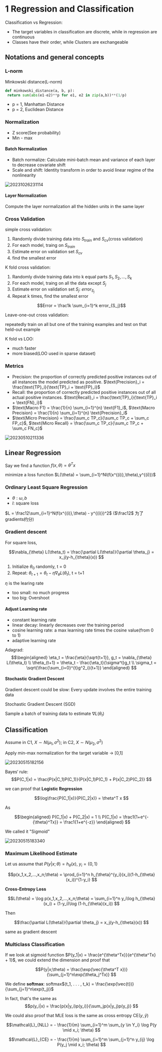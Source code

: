 # 1 Regression and Classification

Classification vs Regression: 
- The target variables in classification are discrete, while in regression are continuous
- Classes have their order, while Clusters are exchangeable

## Notations and general concepts
### L-norm

Minkowski distance(L-norm)

```python
def minkowski_distance(a, b, p):
 return sum(abs(e1-e2)**p for e1, e2 in zip(a,b))**(1/p)
```
- p = 1, Manhattan Distance
- p = 2, Euclidean Distance
### Normalization

- Z score(See probability)
- Min - max

#### Batch Normalization

- Batch normalize: Calculate mini-batch mean and variance of each layer to decrease covariate shift
- Scale and shift: Identity transform in order to avoid linear regime of the nonlinearity 

![20231026231114](https://raw.githubusercontent.com/zxc2012/image/main/20231026231114.png)

#### Layer Normalization

Compute the layer normalization all the hidden units in the same layer

### Cross Validation

simple cross validation: 

1. Randomly divide training data into $S_{train}$ and $S_{cv}$(cross validation)
2. For each model, traing on $S_{train}$ 
3. Estimate error on validation set $S_{cv}$
4. find the smallest error

K fold cross validation:

1. Randomly divide training data into k equal parts $S_1,S_2,...,S_k$
2. For each model, traing on all the data except $S_j$
3. Estimate error on validation set $S_j$: $error_{S_j}$
4. Repeat k times, find the smallest error

$$Error = \frac1k \sum_{i=1}^k error_{S_j}$$

Leave-one-out cross validation:

repeatedly train on all but one of the training examples and test on that
held-out example

K fold vs LOO:
- much faster
- more biased(LOO used in sparse dataset)

### Metrics
- Precision: the proportion of correctly predicted positive instances out of all instances the model predicted as positive. $\text{Precision}_i = \frac{\text{TP}_i}{\text{TP}_i + \text{FP}_i}$
- Recall: the proportion of correctly predicted positive instances out of all actual positive instances. $\text{Recall}_i = \frac{\text{TP}_i}{\text{TP}_i + \text{FN}_i}$
- $\text{Macro F1} = \frac{1}{n} \sum_{i=1}^{n} \text{F1}_i$, $\text{Macro Precision} = \frac{1}{n} \sum_{i=1}^{n} \text{Precision}_i$
- $\text{Micro Precision} = \frac{\sum_c TP_c}{\sum_c TP_c + \sum_c FP_c}$, $\text{Micro Recall} = \frac{\sum_c TP_c}{\sum_c TP_c + \sum_c FN_c}$

![20230510211336](https://raw.githubusercontent.com/zxc2012/image/main/20230510211336.png)

## Linear Regression

Say we find a function $f(x,\theta) = \theta^T x$

minimize a loss function $L(\theta) = \sum_{i=1}^Nl(f(x^{(i)},\theta),y^{(i)})$

### Ordinary Least Square Regression

- $\theta: \omega,b$
- $l$: square loss

$L = \frac12\sum_{i=1}^N(f(x^{(i)},\theta) - y^{(i)})^2$ ($\frac12$ 为了gradients约分)

### Gradient descent

For square loss,

$$\nabla_{\theta} L(\theta_t) = \frac{\partial L(\theta)}{\partial \theta_j} = x_j(y-h_{\theta}(x))
$$

1. Initialize $\theta_0$ randomly, t = 0
2. Repeat: $\theta_{t+1} = \theta_{t} - \eta \nabla_{\theta} L(\theta_t)$, t = t+1

$\eta$ is the learing rate

- too small: no much progress
- too big: Overshoot

#### Adjust Learning rate

- constant learning rate
- linear decay: linearly decreases over the training period
- cosine learning rate: a max learning rate times the cosine value(from 0 to 1)
- adaptive learning rate

Adagrad:
$$\begin{aligned}
\eta_t = \frac{\eta}{\sqrt{t+1}}, g_t = \nabla_{\theta} L(\theta_t) \\
\theta_{t+1} = \theta_t - \frac{\eta_t}{\sigma^t}g_t \\
\sigma_t =  \sqrt{\frac{\sum_{i=0}^{t}g^2_i}{t+1}}
\end{aligned}
$$

#### Stochastic Gradient Descent

Gradient descent could be slow: Every update involves the entire training data

Stochastic Gradient Descent (SGD)

Sample a batch of training data to estimate $\nabla L(\theta_t)$

## Classification

Assume in C1, $X \sim N(\mu_1,\sigma^2)$; in C2, $X \sim N(\mu_2,\sigma^2)$

Apply min-max normalization for the target variable $\rightarrow$ [0,1]

![20230515182156](https://raw.githubusercontent.com/zxc2012/image/main/20230515182156.png)

Bayes‘ rule: 
$$P(C_1|x) = \frac{P(x|C_1)P(C_1)}{P(x|C_1)P(C_1) + P(x|C_2)P(C_2)}
$$

we can proof that **Logistic Regression**

$$\log\frac{P(C_1|x)}{P(C_2|x)} = \theta^T x
$$

As 

$$\begin{aligned}
P(C_1|x) + P(C_2|x) = 1 \\
P(C_1|x) = \frac1{1+e^{-{\theta}^Tx}} = \frac1{1+e^{-z}}
\end{aligned}
$$

We called it "Sigmoid"

![20230515183340](https://raw.githubusercontent.com/zxc2012/image/main/20230515183340.png)

### Maximum Likelihood Estimate

Let us assume that $P(y|x;\theta)=h_{\theta}(x)$, $y_i=\{0,1\}$

$$p(x_1,x_2,...,x_n;\theta) = \prod_{i=1}^n h_{\theta}^{y_i}(x_i)(1-h_{\theta}(x_i))^{1-y_i}
$$

**Cross-Entropy Loss**

$$L(\theta) = \log p(x_1,x_2,...,x_n;\theta) = \sum_{i=1}^n y_i\log h_{\theta}(x_i) + (1-y_i)\log (1-h_{\theta}(x_i))
$$

Then

$$\frac{\partial L(\theta)}{\partial \theta_j} = x_j(y-h_{\theta}(x))
$$

same as gradient descent

### Multiclass Classification

If we look at sigmoid function $P(y_1|x) = \frac{e^{\theta^Tx}}{e^{\theta^Tx} + 1}$, we could extend the dimension and proof that 

$$P(y|x;\theta) = \frac{\exp(\vec{\theta^T x})}{\sum_{j=1}^n\exp(\theta_j^Tx)}
$$

We define **softmax**: softmax$(t_1, . . . , t_k) = \frac{\exp(\vec{t})}{\sum_{j=1}^n\exp(t_j)}$

In fact, that's the same as 
$$p(y_i|x) = \frac{p(x|y_i)p(y_i)}{\sum_jp(x|y_j)p(y_j)}
$$

We could also proof that MLE loss is the same as cross entropy CE$(y,\hat y)$

$$\mathcal{L}_{NLL} = - \frac{1}{m} \sum_{i=1}^m \sum_{y \in Y_i} \log P(y \mid x_i; \theta)
$$

$$\mathcal{L}_{CE} = - \frac{1}{m} \sum_{i=1}^m \sum_{j=1}^n y_{ij} \log P(y_j \mid x_i; \theta)
$$


